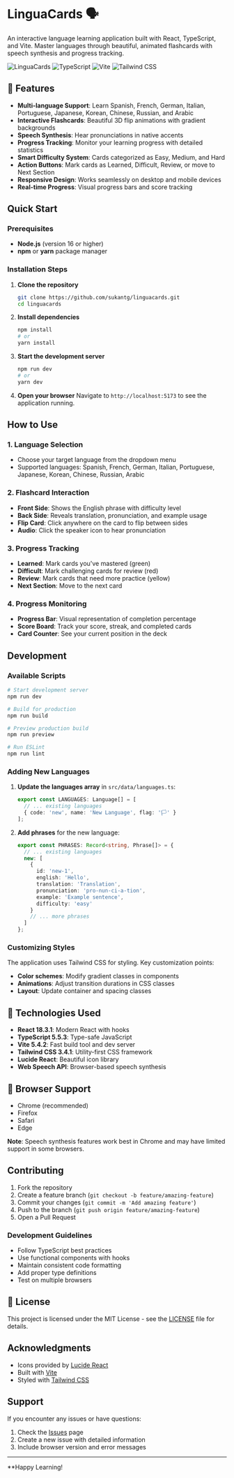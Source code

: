# LinguaCards 🗣

An interactive language learning application built with React, TypeScript, and Vite. Master languages through beautiful, animated flashcards with speech synthesis and progress tracking.

![LinguaCards](https://img.shields.io/badge/React-18.3.1-blue?logo=react)
![TypeScript](https://img.shields.io/badge/TypeScript-5.5.3-blue?logo=typescript)
![Vite](https://img.shields.io/badge/Vite-5.4.2-purple?logo=vite)
![Tailwind CSS](https://img.shields.io/badge/Tailwind-3.4.1-38B2AC?logo=tailwind-css)

## 🌟 Features

- **Multi-language Support**: Learn Spanish, French, German, Italian, Portuguese, Japanese, Korean, Chinese, Russian, and Arabic
- **Interactive Flashcards**: Beautiful 3D flip animations with gradient backgrounds
- **Speech Synthesis**: Hear pronunciations in native accents
- **Progress Tracking**: Monitor your learning progress with detailed statistics
- **Smart Difficulty System**: Cards categorized as Easy, Medium, and Hard
- **Action Buttons**: Mark cards as Learned, Difficult, Review, or move to Next Section
- **Responsive Design**: Works seamlessly on desktop and mobile devices
- **Real-time Progress**: Visual progress bars and score tracking

## Quick Start

### Prerequisites

- **Node.js** (version 16 or higher)
- **npm** or **yarn** package manager

### Installation Steps

1. **Clone the repository**
   ```bash
   git clone https://github.com/sukantg/linguacards.git
   cd linguacards
   ```

2. **Install dependencies**
   ```bash
   npm install
   # or
   yarn install
   ```

3. **Start the development server**
   ```bash
   npm run dev
   # or
   yarn dev
   ```

4. **Open your browser**
   Navigate to `http://localhost:5173` to see the application running.


## How to Use

### 1. Language Selection
- Choose your target language from the dropdown menu
- Supported languages: Spanish, French, German, Italian, Portuguese, Japanese, Korean, Chinese, Russian, Arabic

### 2. Flashcard Interaction
- **Front Side**: Shows the English phrase with difficulty level
- **Back Side**: Reveals translation, pronunciation, and example usage
- **Flip Card**: Click anywhere on the card to flip between sides
- **Audio**: Click the speaker icon to hear pronunciation

### 3. Progress Tracking
- **Learned**: Mark cards you've mastered (green)
- **Difficult**: Mark challenging cards for review (red)
- **Review**: Mark cards that need more practice (yellow)
- **Next Section**: Move to the next card

### 4. Progress Monitoring
- **Progress Bar**: Visual representation of completion percentage
- **Score Board**: Track your score, streak, and completed cards
- **Card Counter**: See your current position in the deck

## Development

### Available Scripts

```bash
# Start development server
npm run dev

# Build for production
npm run build

# Preview production build
npm run preview

# Run ESLint
npm run lint
```

### Adding New Languages

1. **Update the languages array** in `src/data/languages.ts`:
   ```typescript
   export const LANGUAGES: Language[] = [
     // ... existing languages
     { code: 'new', name: 'New Language', flag: '🏳️' }
   ];
   ```

2. **Add phrases** for the new language:
   ```typescript
   export const PHRASES: Record<string, Phrase[]> = {
     // ... existing languages
     new: [
       {
         id: 'new-1',
         english: 'Hello',
         translation: 'Translation',
         pronunciation: 'pro-nun-ci-a-tion',
         example: 'Example sentence',
         difficulty: 'easy'
       }
       // ... more phrases
     ]
   };
   ```

### Customizing Styles

The application uses Tailwind CSS for styling. Key customization points:

- **Color schemes**: Modify gradient classes in components
- **Animations**: Adjust transition durations in CSS classes
- **Layout**: Update container and spacing classes

## 🎨 Technologies Used

- **React 18.3.1**: Modern React with hooks
- **TypeScript 5.5.3**: Type-safe JavaScript
- **Vite 5.4.2**: Fast build tool and dev server
- **Tailwind CSS 3.4.1**: Utility-first CSS framework
- **Lucide React**: Beautiful icon library
- **Web Speech API**: Browser-based speech synthesis

## 📱 Browser Support

- Chrome (recommended)
- Firefox
- Safari
- Edge

**Note**: Speech synthesis features work best in Chrome and may have limited support in some browsers.

## Contributing

1. Fork the repository
2. Create a feature branch (`git checkout -b feature/amazing-feature`)
3. Commit your changes (`git commit -m 'Add amazing feature'`)
4. Push to the branch (`git push origin feature/amazing-feature`)
5. Open a Pull Request

### Development Guidelines

- Follow TypeScript best practices
- Use functional components with hooks
- Maintain consistent code formatting
- Add proper type definitions
- Test on multiple browsers

## 📄 License

This project is licensed under the MIT License - see the [LICENSE](LICENSE) file for details.

## Acknowledgments

- Icons provided by [Lucide React](https://lucide.dev/)
- Built with [Vite](https://vitejs.dev/)
- Styled with [Tailwind CSS](https://tailwindcss.com/)

## Support

If you encounter any issues or have questions:

1. Check the [Issues](https://github.com/yourusername/linguacards/issues) page
2. Create a new issue with detailed information
3. Include browser version and error messages

---

**Happy Learning! 
